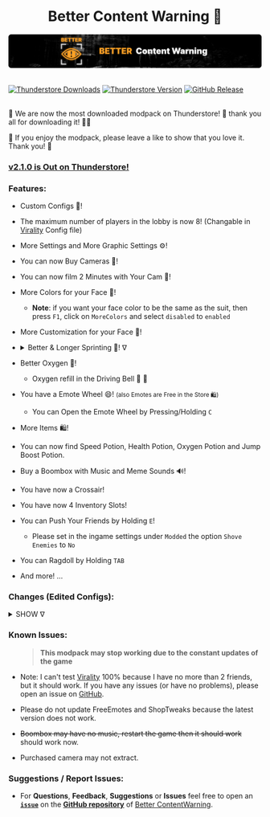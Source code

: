 <h1 align="center">Better Content Warning 🎥️</h1>

<a href="https://thunderstore.io/c/content-warning/p/Horizon/Better_Content_Warning_Modpack/">
<img src="https://raw.githubusercontent.com/Adler-real/uploadedfiles/main/Content_Warning/Modpacks/Better_ContentWarning/banner.png" alt="Banner">
</a>

<br><a href="https://thunderstore.io/c/content-warning/p/Horizon/Better_Content_Warning_Modpack/"><img alt="Thunderstore Downloads" src="https://img.shields.io/thunderstore/dt/Horizon/Better_Content_Warning_Modpack?style=for-the-badge&logo=thunderstore&logoColor=white&labelColor=blue&color=gray"></a> <a href="https://thunderstore.io/c/content-warning/p/Horizon/Better_Content_Warning_Modpack/"><img alt="Thunderstore Version" src="https://img.shields.io/thunderstore/v/Horizon/Better_Content_Warning_Modpack?style=for-the-badge&logo=thunderstore&logoColor=white&labelColor=blue&color=gray"></a> <a href="https://github.com/Adler-real/Better_ContentWarning"><img alt="GitHub Release" src="https://img.shields.io/badge/GITHUB-black?style=for-the-badge&logo=github&logoColor=white&color=black"></a>

<!-- </br>🎉️ Thanks to everyone who downloaded this modpack! 🧡️🧡️ -->

</br>🎉️ We are now the most downloaded modpack on Thunderstore! 🎉️ thank you all for downloading it! 🧡️🧡️

🧡️ If you enjoy the modpack, please leave a like to show that you love it. Thank you! 🧡️

### [v2.1.0 is Out on Thunderstore!](https://thunderstore.io/c/content-warning/p/Horizon/Better_Content_Warning_Modpack/)

### Features:

- Custom Configs 📄️!

- The maximum number of players in the lobby is now 8! (Changable in [Virality](https://thunderstore.io/c/content-warning/p/MaxWasUnavailable/Virality/) Config file)

- More Settings and More Graphic Settings ⚙️!

- You can now Buy Cameras 🎥️!

- You can now film 2 Minutes with Your Cam 🎥️!

- More Colors for your Face 🎨️!
  
  - <b>Note</b>: if you want your face color to be the same as the suit, then press `F1`, click on `MoreColors` and select `disabled` to `enabled`

- More Customization for your Face 🎨️!

<ul>
<li>
<details>
<summary>Better & Longer Sprinting 🏃️! ᐁ</summary>
<ul>
<li><code>SprintMultiplyer</code> is now <code>2.2</code> <small>[Content Warning's Default is <code>2 (i think)</code>]</small></li>
<li><code>MaxStamina</code> is now <code>13</code> <small>[Content Warning's Default is <code>10 (i think)</code>]</small></li>
<li><code>StaminaRegenRate</code> is now <code>0.65</code> <small>[its a little bit higher then Content Warning's Default</code>]</small></li>
</ul>
</details>
</li>
</ul>

- Better Oxygen 🎈️!
  
  - Oxygen refill in the Driving Bell 🎈️ 🔔️ 

- You have a Emote Wheel 😄️! <small>(also Emotes are Free in the Store 🛍️)</small>
  
  - You can Open the Emote Wheel by Pressing/Holding `C`

- More Items 🛍️!

- You can now find Speed Potion, Health Potion, Oxygen Potion and Jump Boost Potion.

- Buy a Boombox with Music and Meme Sounds 🔊️!

- You have now a Crossair!

- You have now 4 Inventory Slots!

- You can Push Your Friends by Holding `E`!
  
  - Please set in the ingame settings under `Modded` the option `Shove Enemies` to `No`

- You can Ragdoll by Holding `TAB`

- And more! ...

### Changes (Edited Configs):

<details>
<summary>SHOW ᐁ</summary>
<ul><li>Comming</li></ul>
</details>

### Known Issues:

<ul> <blockquote><strong>This modpack may stop working due to the constant updates of the game</strong></blockquote></ul>

- Note: I can't test [Virality](https://thunderstore.io/c/content-warning/p/MaxWasUnavailable/Virality/) 100% because I have no more than 2 friends, but it should work. If you have any issues (or have no problems), please open an issue on [GitHub](https://github.com/Adler-real/Better_ContentWarning/issues).

- Please do not update FreeEmotes and ShopTweaks because the latest version does not work.

- <s>Boombox may have no music, restart the game then it should work</s> should work now.

- Purchased camera may not extract.

### Suggestions / Report Issues:

- For <b>Questions</b>, <b>Feedback</b>, <b>Suggestions</b> or <b>Issues</b> feel free to open an <b><code><a href="https://github.com/Adler-real/Better_ContentWarning/issues">issue</a></code></b> on the [**GitHub repository**](https://github.com/Adler-real/Better_ContentWarning) of [Better ContentWarning](https://thunderstore.io/c/content-warning/p/Horizon/Better_Content_Warning_Modpack/).
